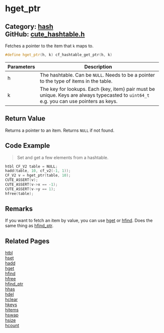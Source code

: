 [](../header.md ':include')

# hget_ptr

Category: [hash](https://github.com/RandyGaul/cute_framework/blob/master/docs/api_reference?id=hash)  
GitHub: [cute_hashtable.h](https://github.com/RandyGaul/cute_framework/blob/master/include/cute_hashtable.h)  
---

Fetches a pointer to the item that `k` maps to.

```cpp
#define hget_ptr(h, k) cf_hashtable_get_ptr(h, k)
```

Parameters | Description
--- | ---
h | The hashtable. Can be `NULL`. Needs to be a pointer to the type of items in the table.
k | The key for lookups. Each {key, item} pair must be unique. Keys are always typecasted to `uint64_t` e.g. you can use pointers as keys.

## Return Value

Returns a pointer to an item. Returns `NULL` if not found.

## Code Example

> Set and get a few elements from a hashtable.

```cpp
htbl CF_V2 table = NULL;
hadd(table, 10, cf_v2(-1, 1));
CF_V2 v = hget_ptr(table, 10);
CUTE_ASSERT(v);
CUTE_ASSERT(v->x == -1);
CUTE_ASSERT(v->y == 1);
hfree(table);
```

## Remarks

If you want to fetch an item by value, you can use [hget](https://github.com/RandyGaul/cute_framework/blob/master/docs/hash/hget.md) or [hfind](https://github.com/RandyGaul/cute_framework/blob/master/docs/hash/hfind.md). Does the same thing as [hfind_ptr](https://github.com/RandyGaul/cute_framework/blob/master/docs/hash/hfind_ptr.md).

## Related Pages

[htbl](https://github.com/RandyGaul/cute_framework/blob/master/docs/hash/htbl.md)  
[hset](https://github.com/RandyGaul/cute_framework/blob/master/docs/hash/hset.md)  
[hadd](https://github.com/RandyGaul/cute_framework/blob/master/docs/hash/hadd.md)  
[hget](https://github.com/RandyGaul/cute_framework/blob/master/docs/hash/hget.md)  
[hfind](https://github.com/RandyGaul/cute_framework/blob/master/docs/hash/hfind.md)  
[hfree](https://github.com/RandyGaul/cute_framework/blob/master/docs/hash/hfree.md)  
[hfind_ptr](https://github.com/RandyGaul/cute_framework/blob/master/docs/hash/hfind_ptr.md)  
[hhas](https://github.com/RandyGaul/cute_framework/blob/master/docs/hash/hhas.md)  
[hdel](https://github.com/RandyGaul/cute_framework/blob/master/docs/hash/hdel.md)  
[hclear](https://github.com/RandyGaul/cute_framework/blob/master/docs/hash/hclear.md)  
[hkeys](https://github.com/RandyGaul/cute_framework/blob/master/docs/hash/hkeys.md)  
[hitems](https://github.com/RandyGaul/cute_framework/blob/master/docs/hash/hitems.md)  
[hswap](https://github.com/RandyGaul/cute_framework/blob/master/docs/hash/hswap.md)  
[hsize](https://github.com/RandyGaul/cute_framework/blob/master/docs/hash/hsize.md)  
[hcount](https://github.com/RandyGaul/cute_framework/blob/master/docs/hash/hcount.md)  
